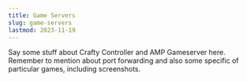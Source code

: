 ```yaml
---
title: Game Servers
slug: game-servers
lastmod: 2023-11-19
---
```

Say some stuff about Crafty Controller and AMP Gameserver here. Remember to mention about port forwarding and also some specific of particular games, including screenshots.
